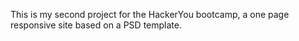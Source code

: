This is my second project for the HackerYou bootcamp, a one page responsive site based on a PSD template. 